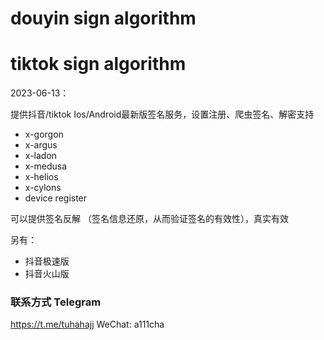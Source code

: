
# douyin sign algorithm
# tiktok sign algorithm
2023-06-13：

提供抖音/tiktok Ios/Android最新版签名服务，设置注册、爬虫签名、解密支持

- x-gorgon
- x-argus
- x-ladon
- x-medusa
- x-helios
- x-cylons
- device register

可以提供签名反解 （签名信息还原，从而验证签名的有效性），真实有效

另有：
- 抖音极速版
- 抖音火山版


### 联系方式 Telegram
https://t.me/tuhahajj
WeChat: a111cha
